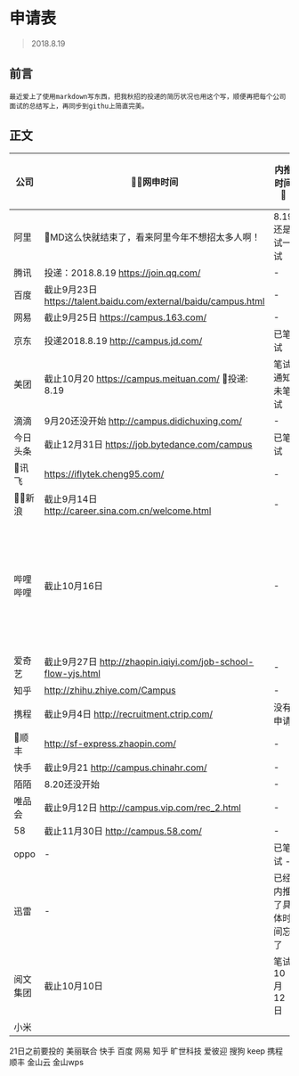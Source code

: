 # 申请表
> 2018.8.19
## 前言
    最近爱上了使用markdown写东西，把我秋招的投递的简历状况也用这个写，顺便再把每个公司面试的总结写上，再同步到githu上简直完美。
## 正文

公司 | 网申时间 | 内推时间 | 一面 | 二面 | 三面 | 是否成功获取offer
--- | --- | --- | --- | --- | --- | ---
阿里 | MD这么快就结束了，看来阿里今年不想招太多人啊！ | 8.19还是试一试 | - | - | - | 已谇
腾讯 |  投递：2018.8.19 https://join.qq.com/ | - | - | - | - | -
百度 | 截止9月23日 https://talent.baidu.com/external/baidu/campus.html | - | - | - | - | -
网易 | 截止9月25日 https://campus.163.com/ | - | - | - | - | -
京东 | 投递2018.8.19 http://campus.jd.com/ | 已笔试 | - | - | - | -
美团 | 截止10月20 https://campus.meituan.com/ 投递: 8.19| 笔试通知未笔试 | - | - | - | -
滴滴 | 9月20还没开始 http://campus.didichuxing.com/ | - | - | - | - | -
今日头条 | 截止12月31日 https://job.bytedance.com/campus | 已笔试 | - | - | - | -
讯飞 | https://iflytek.cheng95.com/ | - | - | - | - | -
新浪 | 截止9月14日 http://career.sina.com.cn/welcome.html | - | - | - | - | 未投已谇
哔哩哔哩 | 截止10月16日 | - | 10月18日最后一轮笔试 | - | - | -
爱奇艺 | 截止9月27日 http://zhaopin.iqiyi.com/job-school-flow-yjs.html | - | - | - | - | -
知乎 | http://zhihu.zhiye.com/Campus | - | - | - | - | -
携程 | 截止9月4日 http://recruitment.ctrip.com/ | 没有申请
顺丰 | http://sf-express.zhaopin.com/ | - | - | - | - | -
快手 | 截止9月21 http://campus.chinahr.com/ | - | - | - | - | -
陌陌 | 8.20还没开始 | - | - | - | - | -
唯品会 | 截止9月12日 http://campus.vip.com/rec_2.html | - | - | - | - | 未投已谇
58 | 截止11月30日 http://campus.58.com/| - | - | - | - | -
oppo | - | 已笔试 - | - | - | - | -
迅雷 | - | 已经内推了具体时间忘了 | - | - | - | -
阅文集团 | 截止10月10日 | 笔试10月12日 
小米 | 

21日之前要投的
美丽联合
快手
百度
网易
知乎
旷世科技
爱彼迎
搜狗
keep
携程
顺丰
金山云
金山wps